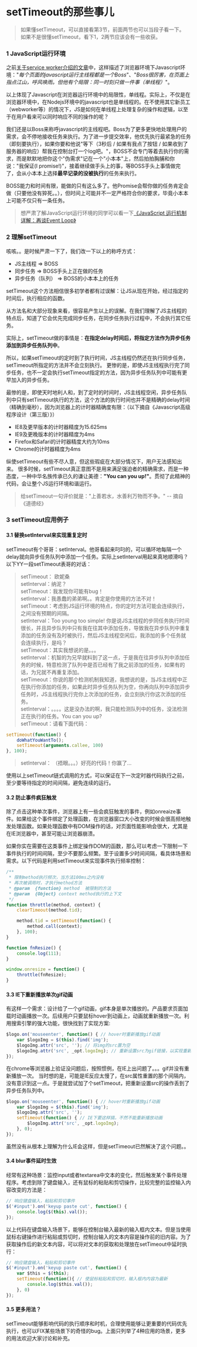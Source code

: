<!--TAG javascript /TAG-->
<!--DESC 关于setTimeout的一些理解，老鸟可绕道 /DESC-->
# setTimeout的那些事儿
>如果懂setTimeout，可以直接看第3节，前面两节也可以当段子看一下。
>如果不是很懂setTimeout，看下1，2两节应该会有一些收获。

### 1 JavaScript运行环境
之前[关于service worker介绍的文章](http://imweb.io/topic/56592b8a823633e31839fc01)中，这样描述了浏览器环境下Javascript环境："*每个页面的javascript运行主线程都是一个Boss*"、"*Boss很厉害，在页面上指点江山，呼风唤雨。但他有个局限：同一时刻只做一件事（单线程）*"。

以上体现了Javascript在浏览器运行环境中的局限性，单线程。实际上，不仅是在浏览器环境中，在Nodejs环境中的javascript也是单线程的。在不使用其它新员工（webworker等）的情况下，JS是如何在单线程上处理复杂的操作和逻辑，以至于在用户看来可以同时响应不同的操作的呢？

我们还是以Boss来称呼javascript的主线程吧。Boss为了更多更快地处理用户的需求，会不停地接收任务来执行。为了进一步提交效率，他优先执行最紧急的任务（即刻要执行），如果你要和他说"等下（3秒后 /  如果有我点了按钮 / 如果收到了服务器的响应）帮我在控制台打一个log吧。"，BOSS不会专门等着去执行你的需求，而是默默地把你这个"伪需求"记在一个"小本本"上，然后拍拍胸脯和你说："我保证(I promise!)"，接着继续做手头上的事，等BOSS手头上事情做完了，会从小本本上选择**最早记录的没被执行**的任务来执行。

BOSS能力和时间有限，能做的只有这么多了。他Promise会帮你做的任务肯定会做（只要他没有猝死。。），但时间上可能并不一定严格符合你的要求，毕竟小本本上可能不仅只有一条任务。

>想严肃了解JavaScript运行环境的同学可以看一下[《JavaScript 运行机制详解：再谈Event Loop》](http://www.ruanyifeng.com/blog/2014/10/event-loop.html)

### 2 理解setTimeout
咳咳。。是时候严肃一下了，我们改一下以上的称呼方式：
* JS主线程 => BOSS
* 同步任务 => BOSS手头上正在做的任务
* 异步任务（队列） => BOSS的小本本上的任务

setTimeout这个方法相信很多初学者都有过误解：让JS从现在开始，经过指定的时间后，执行相应的函数。

从方法名和大部分现象来看，很容易产生以上的误解。在我们理解了JS主线程的特点后，知道了它会优先完成同步任务，在同步任务执行过程中，不会执行其它任务。

实际上，setTimeout做的事情是：**在指定delay时间后，将指定方法作为异步任务添加到异步任务队列中**。

所以，如果setTimeout的定时到了执行时间，JS主线程仍然还在执行同步任务，setTimeout所指定的方法并不会立刻执行。
更惨的是，即使JS主线程执行完了同步任务，也不一定会执行setTimeout指定的方法，因为异步任务队列中可能有更早加入的异步任务。

最惨的是，即使天时地利人和，到了定时的时间时，JS主线程空闲，异步任务队列中只有setTimeout执行的方法，这个方法的执行时间也并不是精确的delay时间（精确到毫秒），因为浏览器上的计时器精确度有限：（以下摘自《Javascript高级程序设计（第三版）》）
* IE8及更早版本的计时器精度为15.625ms
* IE9及更晚版本的计时器精度为4ms
* Firefox和Safari的计时器精度大约为10ms
* Chrome的计时器精度为4ms

纵使setTimeout有些不尽人意，但这些瑕疵在大部分情况下，用户无法感知出来。
很多时候，setTimeout真正意图不是用来满足强迫者的精确需求，而是一种态度，一种中华名族传承已久的谦让美德：**"You can you up!"**。贯彻了此精神的代码，会让整个JS运行环境和谐运行。

>给setTimeout一句评价就是："上善若水，水善利万物而不争。" -- 摘自《道德经》

### 3 setTimeout应用例子

#### 3.1 替换setInterval来实现重复定时
setTimeout有个哥哥：setInterval。他哥看起来叼叼的，可以循环地每隔一个delay就向异步任务队列中添加一个任务。实际上setInterval用起来真地顺滑吗？以下YY一段setTimeout表哥的对话：
>  setTimeout： 欧妮桑  
>  setInterval：纳泥？  
>  setTimeout：我发现你可能有bug！  
>  setInterval：我愚蠢的弟弟啊。。肯定是你使用的方法不对！  
>  setTimeout：考虑到JS运行环境的特点，你的定时方法可能会连续执行，之间没有预期的间隔。  
>   setInterval：Too young too simple! 你是说JS主线程的步同任务执行时间很长，并且异步队列中只有我在往其中添加任务，导致我在异步队列中重复添加的任务没有及时被执行，然后JS主线程空闲后，我添加的多个任务就会连续执行，是吗？  
>  setTimeout：其实我想说的是。。。  
>  setInterval：机智的为兄早就料到了这一点，于是我在往异步队列中添加任务的时候，特意检测了队列中是否已经有了我之前添加的任务，如果有的话，为兄就不再重复添加。  
>  setTimeout：你说的那个检测机制我知道，我想说的是，当JS主线程中正在执行你添加的任务，如果此时异步任务队列为空，你再向队列中添加异步任务时，JS主线程执行完你上次添加的任务，会立刻执行你这次添加的任务。  
>  setInterval：。。。。这是没办法的啊，我只能检测队列中的任务，没法检测正在执行的任务。You can you up?  
>  setTimeout：请看下面代码：  

```javascript
setTimeout(function() {
	doWhatYouWantTo();
	setTimeout(arguments.callee, 100)
}, 100);
```

>setInterval： （捂眼。。。）好亮的代码！你赢了...  

使用以上setTimeout链式调用的方式，可以保证在下一次定时器代码执行之前，至少要等待指定的时间间隔，避免连续的运行。

#### 3.2 防止事件疯狂触发
除了点击这种单次事件，浏览器上有一些会疯狂触发的事件，例如onreaize事件。如果给这个事件绑定了处理函数，在浏览器窗口大小改变的时候会很高频地触发处理函数。如果处理函数中有DOM操作的话，对页面性能影响会很大，尤其是在IE浏览器中，甚至可能让浏览器崩溃。

如果你实在需要在这类事件上绑定操作DOM的函数，那么可以考虑一下限制一下事件执行的时间间隔，至少不要那么频繁。至于设置多少时间间隔，看具体场景和需求。以下代码是利用setTimeout来实现事件执行频率控制：

```javascript
/**
 * 限制method执行频次，当方法100ms之内没有
 * 再次被调用时，才执行method方法
 * @param  {function} method  被限制的方法
 * @param  {Object} context method执行的上下文
 */
function throttle(method, context) {
    clearTimeout(method.tid);

    method.tid = setTimeout(function() {
        method.call(context);
    }, 100);
}

function fnResize() {
    console.log(111);
}

window.onresize = function() {
    throttle(fnResize);
}
```

#### 3.3 IE下重新播放单次gif动画
有这样一个需求：设计给了一个gif动画，gif本身是单次播放的。产品要求页面加载时动画播放一次。后续用户只要鼠标hover到动画上，动画就重新播放一次。利用搜索引擎的强大功能，很快找到了实现方案:

```javascript
$logo.on('mouseenter', function() { // hover时重新播放gif动画
    var $logoImg = $(this).find('img');
    $logoImg.attr('src', ''); // 将img的src置为空
    $logoImg.attr('src', _opt.logoImg); // 重新设置src为gif链接，以实现重新播放
});
```
在chrome等浏览器上验证没问题后，按照惯例，在IE上出问题了。。。gif并没有重新播放一次。
当时想的是，可能是IE反应太慢了，在src属性重置的那个间隔内，没有意识到这一点。于是就尝试加了个setTimeout，把重新设置src的操作丢到了异步任务队列中。

```javascript
$logo.on('mouseenter', function() { // hover时重新播放gif动画
    var $logoImg = $(this).find('img');
    $logoImg.attr('src', '');
    setTimeout(function() { // IE下要这样搞，不然不能重新播放动画
        $logoImg.attr('src', _opt.logoImg);
    }, 0);
});
```
虽然没有从根本上理解为什么IE会这样，但是setTimeout已然解决了这个问题。。

#### 3.4 blur事件延时生效
经常有这种场景：监控input或者textarea中文本的变化，然后触发某个事件处理程序。考虑到除了键盘输入，还有鼠标的粘贴和剪切操作，比较完整的监控输入内容改变的方法是：

```javascript
// 响应键盘输入，粘贴和剪切事件
$('#input').on('keyup paste cut', function() {
	console.log($(this).val());
});
```

以上代码在键盘输入场景下，能够在控制台输入最新的输入框内文本。但是当使用鼠标右键操作进行粘贴或剪切时，控制台输入的文本内容是操作前的旧内容。为了获取操作后的新文本内容，可以将对文本的获取和处理放在setTimeout中延时执行：

```javascript
// 响应键盘输入，粘贴和剪切事件
$('#input').on('keyup paste cut', function() {
	var $this = $(this);
	setTimeout(function(){ // 使鼠标粘贴和剪切时，输入框内内容为最新
		console.log($this.val());
	}, 0)
});
```

#### 3.5 更多用法？
setTimeout能够影响代码的执行顺序和时机，合理使用能够让更重要的代码优先执行，也可以FIX某些场景下的奇怪的bug。上面只列举了4种应用的场景，更多的用法欢迎大家讨论和补充。
